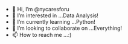 - 👋 Hi, I’m @nycaresforu
- 👀 I’m interested in ...Data Analysis!
- 🌱 I’m currently learning ...Python!
- 💞️ I’m looking to collaborate on ...Everything!
- 📫 How to reach me ...:)

<!---
nycaresforu/nycaresforu is a ✨ special ✨ repository because its `README.md` (this file) appears on your GitHub profile.
You can click the Preview link to take a look at your changes.
--->
